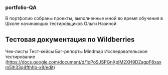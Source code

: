 ### portfolio-QA
В портфолио собраны проекты, выполненные мной во время обучения в Школе начинающих тестировщиков Ольги Назиной
## Тестовая документация по Wildberries
Чек-листы
Тест-кейсы
Баг-репорты
Mindmap
Исследовательское тестирование (https://docs.google.com/document/d/1oPoSJSPGnXpIM2XH9DZagpF8xaxm5lh33q4fthhb-x8/edit) 
